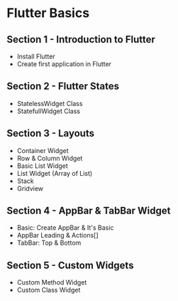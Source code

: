 # Flutter Basics

## Section 1 - Introduction to Flutter

* Install Flutter
* Create first application in Flutter

## Section 2 - Flutter States

* StatelessWidget Class
* StatefullWidget Class

## Section 3 - Layouts 

* Container Widget
* Row & Column Widget
* Basic List Widget
* List Widget (Array of List)
* Stack
* Gridview

## Section 4 - AppBar & TabBar Widget

* Basic: Create AppBar & It's Basic
* AppBar Leading & Actions[]
* TabBar: Top & Bottom

## Section 5 - Custom Widgets

* Custom Method Widget
* Custom Class Widget
